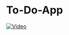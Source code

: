 # To-Do-App
[![Video]([video_thumbnail.png](https://github.com/asadshoyebkhan/To-Do-App/blob/main/Untitled%20video%20-%20Made%20with%20Clipchamp.mp))](direct_link_to_video)
